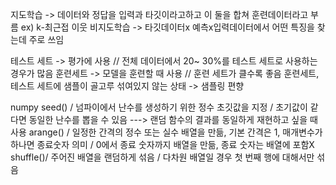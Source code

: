 지도학습 -> 데이터와 정답을 입력과 타깃이라고하고 이 둘을 합쳐 훈련데이터라고 부름 ex) k-최근접 이웃
비지도학습 -> 타깃데이터x 예측x입력데이터에서 어떤 특징을 찾는데 주로 쓰임

테스트 세트 -> 평가에 사용 // 전체 데이터에서 20~ 30%를 테스트 세트로 사용하는 경우가 많음 
훈련세트 -> 모델을 훈련할 때 사용 // 훈련 세트가 클수록 좋음
훈련세트, 테스트 세트에 샘플이 골고루 섞여있지 않는 상태 -> 샘플링 편향

numpy
seed() / 넘파이에서 난수를 생성하기 위한 정수 초깃값을 지정 / 초기값이 같다면 동일한 난수를 뽑을 수 있음 
---> 랜덤 함수의 결과를 동일하게 재현하고 싶을 때 사용
arange() / 일정한 간격의 정수 또는 실수 배열을 만듦, 기본 간격은 1, 매개변수가 하나면 종료숫자 의미 
         / 0에서 종료 숫자까지 배열을 만듦, 종료 숫자는 배열에 포함X
shuffle()/ 주어진 배열을 랜덤하게 섞음 / 다차원 배열일 경우 첫 번째 행에 대해서만 섞음 
